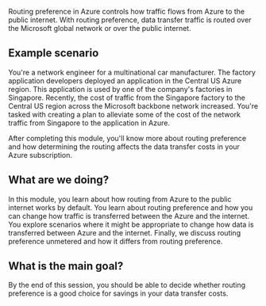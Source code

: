 Routing preference in Azure controls how traffic flows from Azure to the public internet. With routing preference, data transfer traffic is routed over the Microsoft global network or over the public internet.

## Example scenario

You're a network engineer for a multinational car manufacturer. The factory application developers deployed an application in the Central US Azure region. This application is used by one of the company's factories in Singapore. Recently, the cost of traffic from the Singapore factory to the Central US region across the Microsoft backbone network increased. You're tasked with creating a plan to alleviate some of the cost of the network traffic from Singapore to the application in Azure.

After completing this module, you'll know more about routing preference and how determining the routing affects the data transfer costs in your Azure subscription.

## What are we doing?

In this module, you learn about how routing from Azure to the public internet works by default. You learn about routing preference and how you can change how traffic is transferred between the Azure and the internet. You explore scenarios where it might be appropriate to change how data is transferred between Azure and the internet. Finally, we discuss routing preference unmetered and how it differs from routing preference.

## What is the main goal?

By the end of this session, you should be able to decide whether routing preference is a good choice for savings in your data transfer costs.
